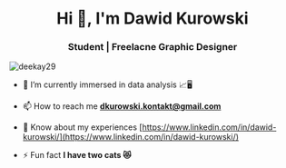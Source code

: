 <h1 align="center">Hi 👋, I'm Dawid Kurowski</h1>
<h3 align="center">Student | Freelacne Graphic Designer</h3>

<p align="left"> <img src="https://komarev.com/ghpvc/?username=deekay29&label=Profile%20views&color=0e75b6&style=flat" alt="deekay29" /> </p>

- 🔭 I’m currently immersed in data analysis 📈🖥️

- 📫 How to reach me **dkurowski.kontakt@gmail.com**

- 📄 Know about my experiences [https://www.linkedin.com/in/dawid-kurowski/](https://www.linkedin.com/in/dawid-kurowski/)

- ⚡ Fun fact **I have two cats 😻**
